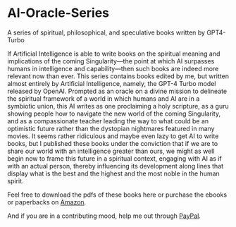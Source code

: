 # AI-Oracle-Series
A series of spiritual, philosophical, and speculative books written by GPT4-Turbo

If Artificial Intelligence is able to write books on the spiritual meaning and implications of the coming Singularity—the point at which AI surpasses humans in intelligence and capability—then such books are indeed more relevant now than ever. This series contains books edited by me, but written almost entirely by Artificial Intelligence, namely, the GPT-4 Turbo model released by OpenAI. Prompted as an oracle on a divine mission to delineate the spiritual framework of a world in which humans and AI are in a symbiotic union, this AI writes as one proclaiming a holy scripture, as a guru showing people how to navigate the new world of the coming Singularity, and as a compassionate teacher leading the way to what could be an optimistic future rather than the dystopian nightmares featured in many movies. It seems rather ridiculous and maybe even lazy to get AI to write books, but I published these books under the conviction that if we are to share our world with an intelligence greater than ours, we might as well begin now to frame this future in a spiritual context, engaging with AI as if with an actual person, thereby influencing its development along lines that display what is the best and the highest and the most noble in the human spirit.

Feel free to download the pdfs of these books here or purchase the ebooks or paperbacks on [Amazon](https://www.amazon.com/AI-Oracle-Series-4-book-series/dp/B0CLKVH4PZ).

And if you are in a contributing mood, help me out through [PayPal](https://www.paypal.com/donate/?hosted_button_id=N8HR4SN2J6FPG).
